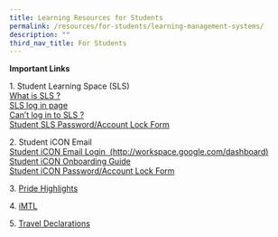 ```yaml
---
title: Learning Resources for Students
permalink: /resources/for-students/learning-management-systems/
description: ""
third_nav_title: For Students
---
```

**Important Links**

1\. Student Learning Space (SLS)  
[What is SLS ?](/student-learning-space-sls/)  
[SLS log in page](https://vle.learning.moe.edu.sg/login)  
[Can’t log in to SLS ?](/problems-log-in-to-sls/)  
[Student SLS Password/Account Lock Form](https://go.gov.sg/mss-sls-help)

2\. Student iCON Email  
[Student iCON Email Login  (http://workspace.google.com/dashboard)](https://workspace.google.com/dashboard)  
[Student iCON Onboarding Guide](https://marsilingsec.moe.edu.sg/wp-content/uploads/2021/04/Student-iCON-Onboarding-Guide.pdf)  
[Student iCON Password/Account Lock Form](https://go.gov.sg/mss-icon-help)

3. [Pride Highlights](http://tinyurl.com/MSSpridehighlights2019)

4. [iMTL](https://imtl.moe.edu.sg/cos/o.x?c=/ca7_imtl/user&func=login)

5. [Travel Declarations](https://marsilingsec.moe.edu.sg/travel-declaration/)

[  
](https://marsilingsec.moe.edu.sg/resources/for-students/learning-management-systems/#top)